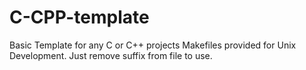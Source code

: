 # C-CPP-template
Basic Template for any C or C++ projects
Makefiles provided for Unix Development. Just remove suffix from file to use.
